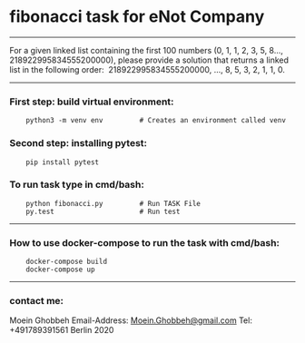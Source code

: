 # fibonacci task for eNot Company
 
---

For a given linked list containing the first 100 numbers 
        (0, 1, 1, 2, 3, 5, 8..., 218922995834555200000), 
please provide a solution that returns a linked list in the following order: 
        218922995834555200000, ..., 8, 5, 3, 2, 1, 1, 0.

---

### First step: build virtual environment:
        python3 -m venv env         # Creates an environment called venv

### Second step: installing pytest:
        pip install pytest         

### To run task type in cmd/bash:
        python fibonacci.py         # Run TASK File
        py.test                     # Run test 

---

### How to use docker-compose to run the task with cmd/bash:
        docker-compose build
        docker-compose up

---

### contact me:

Moein Ghobbeh
Email-Address: Moein.Ghobbeh@gmail.com
Tel: +491789391561
Berlin 2020